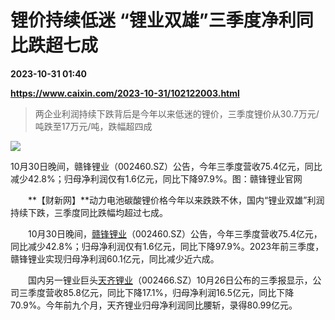 # 锂价持续低迷 “锂业双雄”三季度净利同比跌超七成

**2023-10-31 01:40**

**https://www.caixin.com/2023-10-31/102122003.html**

> 两企业利润持续下跌背后是今年以来低迷的锂价，三季度锂价从30.7万元/吨跌至17万元/吨，跌幅超四成

  

![](https://img.caixin.com/2021-11-02/163581915443423_840_560.jpg)

10月30日晚间，赣锋锂业（002460.SZ）公告，今年三季度营收75.4亿元，同比减少42.8%；归母净利润仅有1.6亿元，同比下降97.9%。图：赣锋锂业官网

  

　　**【财新网】**动力电池碳酸锂价格今年以来跌跌不休，国内“锂业双雄”利润持续下跌，三季度同比跌幅均超过七成。

　　10月30日晚间，[赣锋锂业](https://s.ccxe.com.cn/entities/companies/200032847)（002460.SZ）公告，今年三季度营收75.4亿元，同比减少42.8%；归母净利润仅有1.6亿元，同比下降97.9%。2023年前三季度，赣锋锂业实现归母净利润60.1亿元，同比减少近六成。

　　国内另一锂业巨头[天齐锂业](https://s.ccxe.com.cn/entities/companies/200032681)（002466.SZ）10月26日公布的三季报显示，公司三季度营收85.8亿元，同比下降17.1%，归母净利润16.5亿元，同比下降70.9%。今年前九个月，天齐锂业归母净利润同比腰斩，录得80.99亿元。